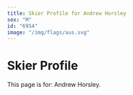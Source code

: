 ```yaml
---
title: Skier Profile for Andrew Horsley
sex: "M"
id: "6954"
image: "/img/flags/aus.svg" 
---
```


# Skier Profile

This page is for: Andrew Horsley.
    